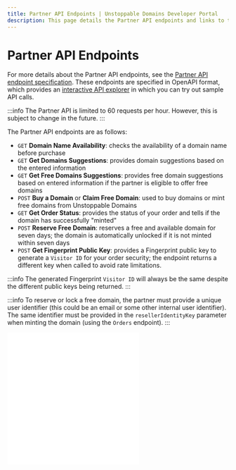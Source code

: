 ```yaml
---
title: Partner API Endpoints | Unstoppable Domains Developer Portal
description: This page details the Partner API endpoints and links to the external Partner API specification.
---
```


# Partner API Endpoints

For more details about the Partner API endpoints, see the [Partner API endpoint specification](https://raw.githubusercontent.com/unstoppabledomains/website-api-docs-v2/master/openapi.yaml). These endpoints are specified in OpenAPI format, which provides an [interactive API explorer](https://docs.unstoppabledomains.com/openapi/reference/) in which you can try out sample API calls.

:::info
The Partner API is limited to 60 requests per hour. However, this is subject to change in the future.
:::

The Partner API endpoints are as follows:

* `GET` **Domain Name Availability**: checks the availability of a domain name before purchase
* `GET` **Get Domains Suggestions**: provides domain suggestions based on the entered information
* `GET` **Get Free Domains Suggestions**: provides free domain suggestions based on entered information if the partner is eligible to offer free domains
* `POST` **Buy a Domain** or **Claim Free Domain**: used to buy domains or mint free domains from Unstoppable Domains
* `GET` **Get Order Status**: provides the status of your order and tells if the domain has successfully "minted"
* `POST` **Reserve Free Domain**: reserves a free and available domain for seven days; the domain is automatically unlocked if it is not minted within seven days
* `POST` **Get Fingerprint Public Key**: provides a Fingerprint public key to generate a `Visitor ID` for your order security; the endpoint returns a different key when called to avoid rate limitations.

:::info
The generated Fingerprint `Visitor ID` will always be the same despite the different public keys being returned.
:::

:::info
To reserve or lock a free domain, the partner must provide a unique user identifier (this could be an email or some other internal user identifier). The same identifier must be provided in the `resellerIdentityKey` parameter when minting the domain (using the `Orders` endpoint).
:::

<embed src="/snippets/_discord.md" />

<embed src="/snippets/_partner-survey-embed.md" />
